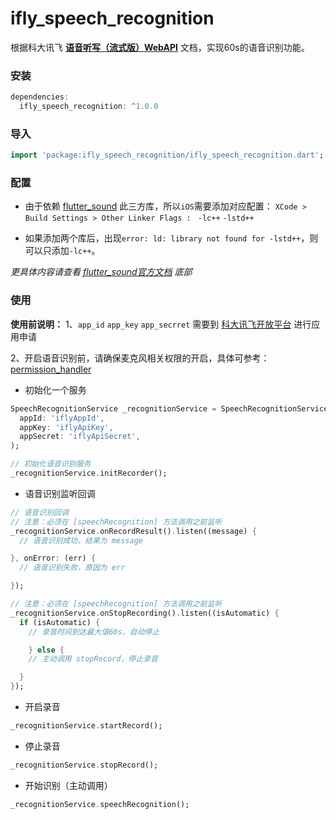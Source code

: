 # ifly_speech_recognition

根据科大讯飞 **[语音听写（流式版）WebAPI](https://www.xfyun.cn/doc/asr/voicedictation/API.html)** 文档，实现60s的语音识别功能。

### 安装

```dart
dependencies:
  ifly_speech_recognition: ^1.0.0
```

### 导入

```dart
import 'package:ifly_speech_recognition/ifly_speech_recognition.dart';
```

### 配置
- 由于依赖 [flutter_sound](https://github.com/canardoux/flutter_sound) 此三方库，所以`iOS`需要添加对应配置：
`XCode > Build Settings > Other Linker Flags :` ` -lc++` `-lstd++`

- 如果添加两个库后，出现`error: ld: library not found for -lstd++`，则可以只添加`-lc++`。

*更具体内容请查看 [flutter_sound官方文档](https://flutter-sound.canardoux.xyz/flutter_sound_install.html) 底部*

### 使用

**使用前说明：**
1、`app_id` `app_key` `app_secrret` 需要到 [科大讯飞开放平台](https://www.xfyun.cn/services/voicedictation) 进行应用申请

2、开启语音识别前，请确保麦克风相关权限的开启，具体可参考：[permission_handler](https://pub.dev/packages/permission_handler)

- 初始化一个服务

```dart
SpeechRecognitionService _recognitionService = SpeechRecognitionService(
  appId: 'iflyAppId',
  appKey: 'iflyApiKey',
  appSecret: 'iflyApiSecret',
);

// 初始化语音识别服务
_recognitionService.initRecorder();
```

- 语音识别监听回调

```dart
// 语音识别回调
// 注意：必须在 [speechRecognition] 方法调用之前监听
_recognitionService.onRecordResult().listen((message) {
  // 语音识别成功，结果为 message

}, onError: (err) {
  // 语音识别失败，原因为 err

});

// 注意：必须在 [speechRecognition] 方法调用之前监听
_recognitionService.onStopRecording().listen((isAutomatic) {
  if (isAutomatic) {
    // 录音时间到达最大值60s，自动停止

    } else {
    // 主动调用 stopRecord，停止录音

  }
});
```

- 开启录音

```dart
_recognitionService.startRecord();
```

- 停止录音

```dart
_recognitionService.stopRecord();
```

- 开始识别（主动调用）

```dart
_recognitionService.speechRecognition();
```